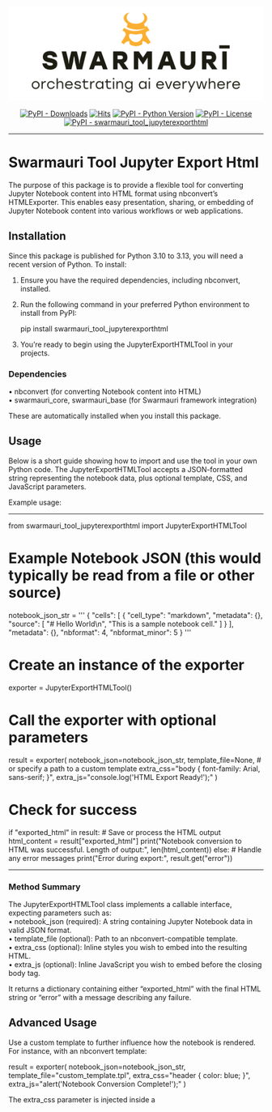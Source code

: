 
![Swamauri Logo](https://github.com/swarmauri/swarmauri-sdk/blob/3d4d1cfa949399d7019ae9d8f296afba773dfb7f/assets/swarmauri.brand.theme.svg)

<p align="center">
    <a href="https://pypi.org/project/swarmauri_tool_jupyterexporthtml/">
        <img src="https://img.shields.io/pypi/dm/swarmauri_tool_jupyterexporthtml" alt="PyPI - Downloads"/></a>
    <a href="https://hits.sh/github.com/swarmauri/swarmauri-sdk/tree/master/pkgs/community/swarmauri_tool_jupyterexporthtml/">
        <img alt="Hits" src="https://hits.sh/github.com/swarmauri/swarmauri-sdk/tree/master/pkgs/community/swarmauri_tool_jupyterexporthtml.svg"/></a>
    <a href="https://pypi.org/project/swarmauri_tool_jupyterexporthtml/">
        <img src="https://img.shields.io/pypi/pyversions/swarmauri_tool_jupyterexporthtml" alt="PyPI - Python Version"/></a>
    <a href="https://pypi.org/project/swarmauri_tool_jupyterexporthtml/">
        <img src="https://img.shields.io/pypi/l/swarmauri_tool_jupyterexporthtml" alt="PyPI - License"/></a>
    <a href="https://pypi.org/project/swarmauri_tool_jupyterexporthtml/">
        <img src="https://img.shields.io/pypi/v/swarmauri_tool_jupyterexporthtml?label=swarmauri_tool_jupyterexporthtml&color=green" alt="PyPI - swarmauri_tool_jupyterexporthtml"/></a>
</p>

---

# Swarmauri Tool Jupyter Export Html

The purpose of this package is to provide a flexible tool for converting Jupyter Notebook content into HTML format using nbconvert’s HTMLExporter. This enables easy presentation, sharing, or embedding of Jupyter Notebook content into various workflows or web applications.

## Installation

Since this package is published for Python 3.10 to 3.13, you will need a recent version of Python. To install:

1. Ensure you have the required dependencies, including nbconvert, installed.  
2. Run the following command in your preferred Python environment to install from PyPI:

   pip install swarmauri_tool_jupyterexporthtml

3. You’re ready to begin using the JupyterExportHTMLTool in your projects.

### Dependencies
• nbconvert (for converting Notebook content into HTML)  
• swarmauri_core, swarmauri_base (for Swarmauri framework integration)

These are automatically installed when you install this package.

## Usage 

Below is a short guide showing how to import and use the tool in your own Python code. The JupyterExportHTMLTool accepts a JSON-formatted string representing the notebook data, plus optional template, CSS, and JavaScript parameters.

Example usage:

--------------------------------------------------------------------------------

from swarmauri_tool_jupyterexporthtml import JupyterExportHTMLTool

# Example Notebook JSON (this would typically be read from a file or other source)
notebook_json_str = '''
{
    "cells": [
        {
            "cell_type": "markdown",
            "metadata": {},
            "source": [
                "# Hello World\\n",
                "This is a sample notebook cell."
            ]
        }
    ],
    "metadata": {},
    "nbformat": 4,
    "nbformat_minor": 5
}
'''

# Create an instance of the exporter
exporter = JupyterExportHTMLTool()

# Call the exporter with optional parameters
result = exporter(
    notebook_json=notebook_json_str,
    template_file=None,  # or specify a path to a custom template
    extra_css="body { font-family: Arial, sans-serif; }",
    extra_js="console.log('HTML Export Ready!');"
)

# Check for success
if "exported_html" in result:
    # Save or process the HTML output
    html_content = result["exported_html"]
    print("Notebook conversion to HTML was successful. Length of output:", len(html_content))
else:
    # Handle any error messages
    print("Error during export:", result.get("error"))

--------------------------------------------------------------------------------

### Method Summary

The JupyterExportHTMLTool class implements a callable interface, expecting parameters such as:  
• notebook_json (required): A string containing Jupyter Notebook data in valid JSON format.  
• template_file (optional): Path to an nbconvert-compatible template.  
• extra_css (optional): Inline styles you wish to embed into the resulting HTML.  
• extra_js (optional): Inline JavaScript you wish to embed before the closing body tag.  

It returns a dictionary containing either “exported_html” with the final HTML string or “error” with a message describing any failure.

## Advanced Usage

Use a custom template to further influence how the notebook is rendered. For instance, with an nbconvert template:

result = exporter(
    notebook_json=notebook_json_str,
    template_file="custom_template.tpl",
    extra_css="header { color: blue; }",
    extra_js="alert('Notebook Conversion Complete!');"
)

The extra_css parameter is injected inside a <style> tag, and extra_js is injected in a <script> tag at the end of the file. This allows you to easily tailor styling or behavior without manually editing the exported HTML.

--------------------------------------------------------------------------------

For further details, please refer to the code docstrings in JupyterExportHTMLTool.py. This README should be enough to get you started with installation, configuration, and usage in your own environment.

Happy exporting!
